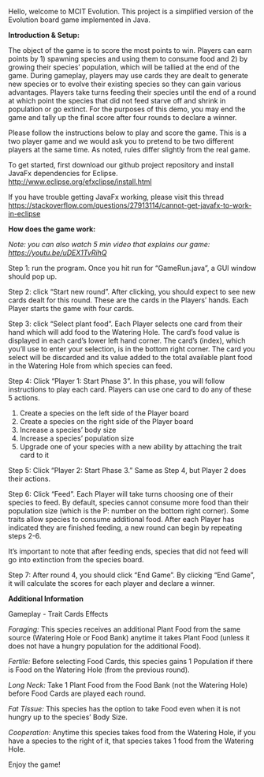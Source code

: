 Hello, welcome to MCIT Evolution. This project is a simplified version of the Evolution board game implemented in Java.

**Introduction & Setup:** 

The object of the game is to score the most points to win. Players can earn points by 1) spawning species and using them to consume food and 2) by growing their species’ population, which will be tallied at the end of the game. During gameplay, players may use cards they are dealt to generate new species or to evolve their existing species so they can gain various advantages. Players take turns feeding their species until the end of a round at which point the species that did not feed starve off and shrink in population or go extinct. For the purposes of this demo, you may end the game and tally up the final score after four rounds to declare a winner.

Please follow the instructions below to play and score the game. This is a two player game and we would ask you to pretend to be two different players at the same time. As noted, rules differ slightly from the real game.

To get started, first download our github project repository and install JavaFx dependencies for Eclipse.
http://www.eclipse.org/efxclipse/install.html

If you have trouble getting JavaFx working, please visit this thread https://stackoverflow.com/questions/27913114/cannot-get-javafx-to-work-in-eclipse

**How does the game work:** 

*Note: you can also watch 5 min video that explains our game: https://youtu.be/uDEX1TvRihQ*

Step 1: run the program. Once you hit run for “GameRun.java”, a GUI window should pop up. 

Step 2: click “Start new round”. After clicking, you should expect to see new cards dealt for this round. These are the cards in the Players’ hands. Each Player starts the game with four cards.

Step 3: click “Select plant food”. Each Player selects one card from their hand which will add food to the Watering Hole. The card’s food value is displayed in each card’s lower left hand corner. The card’s (index), which you’ll use to enter your selection, is in the bottom right corner. The card you select will be discarded and its value added to the total available plant food in the Watering Hole from which species can feed.

Step 4: Click “Player 1: Start Phase 3”. In this phase, you will follow instructions to play each card. Players can use one card to do any of these 5 actions.

1) Create a species on the left side of the Player board
2) Create a species on the right side of the Player board
3) Increase a species’ body size
4) Increase a species’ population size
5) Upgrade one of your species with a new ability by attaching the trait card to it

Step 5: Click “Player 2: Start Phase 3.” Same as Step 4, but Player 2 does their actions. 

Step 6: Click “Feed”. Each Player will take turns choosing one of their species to feed. By default, species cannot consume more food than their population size (which is the P: number on the bottom right corner). Some traits allow species to consume additional food. After each Player has indicated they are finished feeding, a new round can begin by repeating steps 2-6.

It’s important to note that after feeding ends, species that did not feed will go into extinction from the species board. 

Step 7: After round 4, you should click “End Game”. By clicking “End Game”, it will calculate the scores for each player and declare a winner. 

**Additional Information**

Gameplay - Trait Cards Effects

*Foraging:*
This species receives an additional Plant Food from the same source (Watering Hole or Food Bank) anytime it takes Plant Food (unless it does not have a hungry population for the additional Food).

*Fertile:*
Before selecting Food Cards, this species gains 1 Population if there is Food on the Watering Hole (from the previous round).

*Long Neck:*
Take 1 Plant Food from the Food Bank (not the Watering Hole) before Food Cards are played each round.

*Fat Tissue:*
This species has the option to take Food even when it is not hungry up to the species’ Body Size.

*Cooperation:*
Anytime this species takes food from the Watering Hole, if you have a species to the right of it, that species takes 1 food from the Watering Hole.

Enjoy the game!


